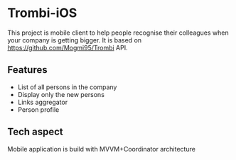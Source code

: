 # Trombi-iOS

This project is mobile client to help people recognise their colleagues when your company is getting bigger.
It is based on https://github.com/Mogmi95/Trombi API.

## Features

* List of all persons in the company
* Display only the new persons
* Links aggregator
* Person profile

## Tech aspect

Mobile application is build with MVVM+Coordinator architecture
